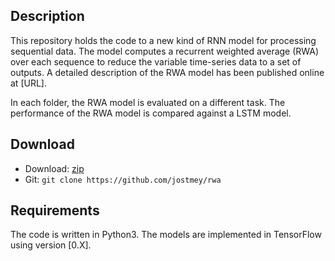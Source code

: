 ## Description

This repository holds the code to a new kind of RNN model for processing sequential data. The model computes a recurrent weighted average (RWA) over each sequence to reduce the variable time-series data to a set of outputs. A detailed description of the RWA model has been published online at [URL].

In each folder, the RWA model is evaluated on a different task. The performance of the RWA model is compared against a LSTM model.

## Download

* Download: [zip](https://github.com/jostmey/rwa/zipball/master)
* Git: `git clone https://github.com/jostmey/rwa`

## Requirements

The code is written in Python3. The models are implemented in TensorFlow using version [0.X].


